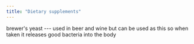 ```yaml
---
title: "Dietary supplements"
---
```

brewer's yeast --- used in beer and wine but can be used as this so when taken it releases good bacteria into the body

